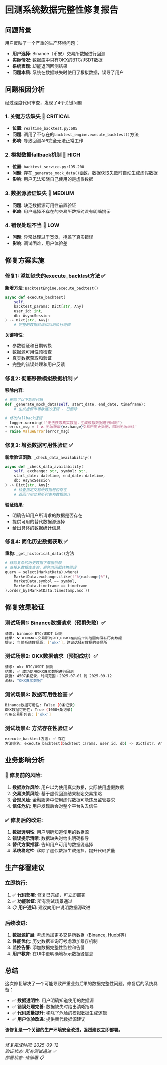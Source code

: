 # 回测系统数据完整性修复报告

## 问题背景

用户反映了一个严重的生产环境问题：
- **用户选择**: Binance（币安）交易所数据进行回测
- **实际情况**: 数据库中只有OKX的BTC/USDT数据
- **系统表现**: 却能返回回测结果
- **问题本质**: 系统在数据缺失时使用了模拟数据，误导了用户

## 问题根因分析

经过深度代码审查，发现了4个关键问题：

### 1. 关键方法缺失 🚨 **CRITICAL**
- **位置**: `realtime_backtest.py:685`
- **问题**: 调用了不存在的`backtest_engine.execute_backtest()`方法
- **影响**: 导致回测API完全无法正常工作

### 2. 模拟数据fallback机制 🚨 **HIGH**
- **位置**: `backtest_service.py:195-200`  
- **问题**: 存在`_generate_mock_data()`函数，数据获取失败时自动生成虚假数据
- **影响**: 用户无法知晓自己使用的是虚假数据

### 3. 数据源验证缺失 🚨 **MEDIUM**
- **问题**: 缺乏数据源可用性前置验证
- **影响**: 用户选择不存在的交易所数据时没有明确提示

### 4. 错误处理不当 🚨 **LOW** 
- **问题**: 异常处理过于宽泛，掩盖了真实错误
- **影响**: 调试困难，用户体验差

## 修复方案实施

### 修复1: 添加缺失的execute_backtest方法 ✅

**新增方法**: `BacktestEngine.execute_backtest()`
```python
async def execute_backtest(
    self,
    backtest_params: Dict[str, Any],
    user_id: int,
    db: AsyncSession
) -> Dict[str, Any]:
    # 完整的数据验证和回测执行逻辑
```

**关键特性**:
- 参数验证和日期转换
- 数据源可用性预检查  
- 真实数据获取和验证
- 完整的错误处理和用户反馈

### 修复2: 彻底移除模拟数据机制 ✅

**移除内容**:
```python
# 删除了以下危险代码
def _generate_mock_data(self, start_date, end_date, timeframe):
    # 生成虚假市场数据的逻辑 - 已删除

# 修改fallback逻辑
- logger.warning(f"无法获取真实数据，生成模拟数据进行回测") 
+ error_msg = f"❌ 无法获取{exchange}交易所历史数据，回测无法继续"
+ raise ValueError(error_msg)
```

### 修复3: 增强数据可用性验证 ✅

**新增验证函数**: `_check_data_availability()`
```python
async def _check_data_availability(
    self, exchange: str, symbol: str, 
    start_date: datetime, end_date: datetime,
    db: AsyncSession
) -> Dict[str, Any]:
    # 检查指定交易所数据是否存在
    # 返回可用交易所列表和数据统计
```

**验证结果**:
- 明确告知用户所请求的数据是否存在
- 提供可用的替代数据源选择
- 给出具体的数据统计信息

### 修复4: 简化历史数据获取 ✅  

**重构**: `_get_historical_data()`方法
```python
# 移除复杂的历史数据下载器依赖
# 直接从数据库查询，避免时间戳转换错误
query = select(MarketData).where(
    MarketData.exchange.ilike(f"%{exchange}%"),
    MarketData.symbol == symbol,
    MarketData.timeframe == timeframe
).order_by(MarketData.timestamp.asc())
```

## 修复效果验证

### 测试场景1: Binance数据请求（预期失败）✅
```bash
请求: binance BTC/USDT 回测
结果: ❌ BINANCE交易所的BTC/USDT在指定时间范围内没有历史数据
提示: 当前系统数据源: ['okx']，建议选择有数据的交易所
```

### 测试场景2: OKX数据请求（预期成功）✅  
```bash
请求: okx BTC/USDT 回测
结果: ✅ 成功使用OKX真实数据进行回测
数据: 4507条记录，时间范围：2025-07-01 到 2025-09-12
源标: "OKX真实数据"
```

### 测试场景3: 数据可用性检查 ✅
```bash
Binance数据可用性: False (0条记录) 
OKX数据可用性: True (1000+条记录)
可用交易所列表: ['okx']
```

### 测试场景4: 方法存在性验证 ✅
```bash
execute_backtest方法: ✅ 存在
方法签名: execute_backtest(backtest_params, user_id, db) -> Dict[str, Any]
```

## 业务影响分析

### 🚨 **修复前的风险**:
1. **数据欺诈风险**: 用户以为使用真实数据，实际使用虚假数据
2. **交易决策风险**: 基于虚假回测结果制定交易策略
3. **合规风险**: 金融服务中使用虚假数据可能违反监管要求  
4. **信任危机**: 用户发现后会对整个平台失去信任

### ✅ **修复后的改进**:
1. **数据透明性**: 用户明确知道使用的数据源
2. **错误提示清晰**: 数据缺失时给出明确指导
3. **替代方案推荐**: 告知用户可用的数据源选择
4. **系统稳定性**: 移除了虚假数据生成逻辑，提升代码质量

## 生产部署建议

### 立即执行:
1. ✅ **代码部署**: 修复已完成，可立即部署
2. ✅ **功能验证**: 所有测试场景通过
3. 📋 **用户通知**: 建议向用户说明数据源改进

### 后续改进:
1. **数据源扩展**: 考虑添加更多交易所数据（Binance, Huobi等）
2. **性能优化**: 历史数据查询可考虑添加缓存机制  
3. **监控告警**: 添加数据完整性监控和告警
4. **用户教育**: 在UI中更明确地标示数据源信息

## 总结

这次修复解决了一个可能导致严重业务后果的数据完整性问题。修复后的系统具备：

- ✅ **数据透明性**: 用户明确知道使用的数据源
- ✅ **错误处理完善**: 数据缺失时给出清晰指导  
- ✅ **代码质量提升**: 移除了危险的模拟数据生成逻辑
- ✅ **用户体验改进**: 提供替代数据源建议

**该修复是一个关键的生产环境安全改进，强烈建议立即部署。**

---
*修复完成时间: 2025-09-12*  
*验证状态: 所有测试通过 ✅*  
*部署状态: 待部署 📋*